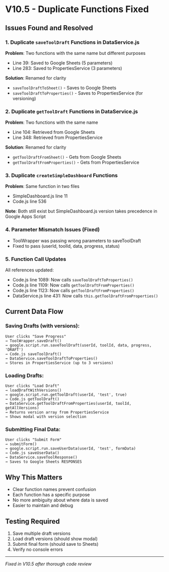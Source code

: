 # V10.5 - Duplicate Functions Fixed

## Issues Found and Resolved

### 1. Duplicate `saveToolDraft` Functions in DataService.js
**Problem**: Two functions with the same name but different purposes
- Line 39: Saved to Google Sheets (5 parameters)
- Line 283: Saved to PropertiesService (3 parameters)

**Solution**: Renamed for clarity
- `saveToolDraftToSheet()` - Saves to Google Sheets
- `saveToolDraftToProperties()` - Saves to PropertiesService (for versioning)

### 2. Duplicate `getToolDraft` Functions in DataService.js
**Problem**: Two functions with the same name
- Line 104: Retrieved from Google Sheets
- Line 348: Retrieved from PropertiesService

**Solution**: Renamed for clarity
- `getToolDraftFromSheet()` - Gets from Google Sheets
- `getToolDraftFromProperties()` - Gets from PropertiesService

### 3. Duplicate `createSimpleDashboard` Functions
**Problem**: Same function in two files
- SimpleDashboard.js line 11
- Code.js line 536

**Note**: Both still exist but SimpleDashboard.js version takes precedence in Google Apps Script

### 4. Parameter Mismatch Issues (Fixed)
- ToolWrapper was passing wrong parameters to saveToolDraft
- Fixed to pass (userId, toolId, data, progress, status)

### 5. Function Call Updates
All references updated:
- Code.js line 1089: Now calls `saveToolDraftToProperties()`
- Code.js line 1109: Now calls `getToolDraftFromProperties()`
- Code.js line 1123: Now calls `getToolDraftFromProperties()`
- DataService.js line 431: Now calls `this.getToolDraftFromProperties()`

## Current Data Flow

### Saving Drafts (with versions):
```
User clicks "Save Progress"
→ ToolWrapper.saveDraft()
→ google.script.run.saveToolDraft(userId, toolId, data, progress, 'DRAFT')
→ Code.js saveToolDraft()
→ DataService.saveToolDraftToProperties()
→ Stores in PropertiesService (up to 3 versions)
```

### Loading Drafts:
```
User clicks "Load Draft"
→ loadDraftWithVersions()
→ google.script.run.getToolDraft(userId, 'test', true)
→ Code.js getToolDraft()
→ DataService.getToolDraftFromProperties(userId, toolId, getAllVersions)
→ Returns version array from PropertiesService
→ Shows modal with version selection
```

### Submitting Final Data:
```
User clicks "Submit Form"
→ submitForm()
→ google.script.run.saveUserData(userId, 'test', formData)
→ Code.js saveUserData()
→ DataService.saveToolResponse()
→ Saves to Google Sheets RESPONSES
```

## Why This Matters
- Clear function names prevent confusion
- Each function has a specific purpose
- No more ambiguity about where data is saved
- Easier to maintain and debug

## Testing Required
1. Save multiple draft versions
2. Load draft versions (should show modal)
3. Submit final form (should save to Sheets)
4. Verify no console errors

---
*Fixed in V10.5 after thorough code review*